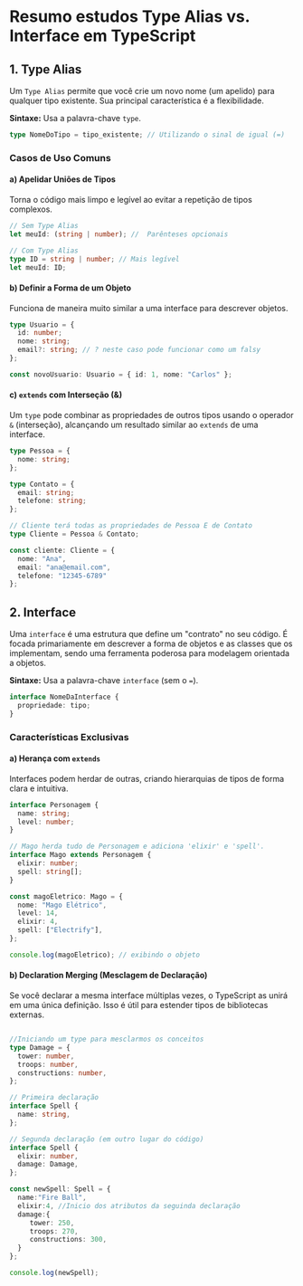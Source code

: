# Resumo estudos Type Alias vs. Interface em TypeScript


## 1. Type Alias 

Um `Type Alias` permite que você crie um novo nome (um apelido) para qualquer tipo existente. Sua principal característica é a flexibilidade.

**Sintaxe:** Usa a palavra-chave `type`.

```typescript
type NomeDoTipo = tipo_existente; // Utilizando o sinal de igual (=)
```

### Casos de Uso Comuns

#### a) Apelidar Uniões de Tipos

Torna o código mais limpo e legível ao evitar a repetição de tipos complexos.

```typescript
// Sem Type Alias
let meuId: (string | number); //  Parênteses opcionais 

// Com Type Alias
type ID = string | number; // Mais legível 
let meuId: ID;
```

#### b) Definir a Forma de um Objeto

Funciona de maneira muito similar a uma interface para descrever objetos.

```typescript
type Usuario = {
  id: number;
  nome: string;
  email?: string; // ? neste caso pode funcionar como um falsy
};

const novoUsuario: Usuario = { id: 1, nome: "Carlos" };
```

#### c) `extends`  com Interseção (&)

Um `type` pode combinar as propriedades de outros tipos usando o operador `&` (interseção), alcançando um resultado similar ao `extends` de uma interface.

```typescript
type Pessoa = {
  nome: string;
};

type Contato = {
  email: string;
  telefone: string;
};

// Cliente terá todas as propriedades de Pessoa E de Contato
type Cliente = Pessoa & Contato;

const cliente: Cliente = {
  nome: "Ana",
  email: "ana@email.com",
  telefone: "12345-6789"
};
```

## 2. Interface

Uma `interface` é uma estrutura que define um "contrato" no seu código. É focada primariamente em descrever a forma de objetos e as classes que os implementam, sendo uma ferramenta poderosa para modelagem orientada a objetos.

**Sintaxe:** Usa a palavra-chave `interface` (sem o `=`).

```typescript
interface NomeDaInterface {
  propriedade: tipo;
}
```

### Características Exclusivas

#### a) Herança com `extends`

Interfaces podem herdar de outras, criando hierarquias de tipos de forma clara e intuitiva.

```typescript
interface Personagem {
  name: string;
  level: number;
}

// Mago herda tudo de Personagem e adiciona 'elixir' e 'spell'.
interface Mago extends Personagem {
  elixir: number;
  spell: string[];
}

const magoEletrico: Mago = {
  nome: "Mago Elétrico",
  level: 14,
  elixir: 4,
  spell: ["Electrify"],
};

console.log(magoEletrico); // exibindo o objeto 
```

#### b) Declaration Merging (Mesclagem de Declaração)

Se você declarar a mesma interface múltiplas vezes, o TypeScript as unirá em uma única definição. Isso é útil para estender tipos de bibliotecas externas.

```typescript

//Iniciando um type para mesclarmos os conceitos
type Damage = { 
  tower: number,
  troops: number,
  constructions: number,
};

// Primeira declaração
interface Spell {
  name: string,
};

// Segunda declaração (em outro lugar do código)
interface Spell {
  elixir: number,
  damage: Damage,
};

const newSpell: Spell = {
  name:"Fire Ball",
  elixir:4, //Inicio dos atributos da seguinda declaração
  damage:{
     tower: 250,
     troops: 270,
     constructions: 300,
  }
};

console.log(newSpell);

```



